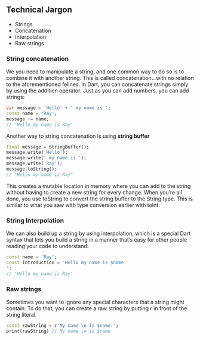 ## Technical Jargon
* Strings
* Concatenation
* Interpolation
* Raw strings


### String concatenation
We you need to manipulate a string, and one common way to do so is to combine it with another string. This is called concatenation...with no relation to the
aforementioned felines. In Dart, you can concatenate strings simply by using the addition operator. Just as you can add
numbers, you can add strings:
```Dart
var message = 'Hello' + ' my name is ';
const name = 'Ray';
message += name;
// 'Hello my name is Ray'
```

Another way to string concatenation is using **string buffer**
```dart
final message = StringBuffer();
message.write('Hello');
message.write(' my name is ');
message.write('Ray');
message.toString();
// "Hello my name is Ray"
```
This creates a mutable location in memory where you can add to the string without having to create a new string for every change. When you’re all done, you use toString to convert the string buffer to the String type. This is similar to what you saw with type conversion earlier with toInt.


### String Interpolation
We can also build up a string by using interpolation, which is a special Dart syntax that lets you build a string in a manner that’s easy for other people reading your code to understand:
```dart
const name = 'Ray';
const introduction = 'Hello my name is $name
';
// 'Hello my name is Ray'
```


### Raw strings
Sometimes you want to ignore any special characters that a string might contain. To do that, you can create a raw string by putting r in front of the string literal.
```dart
const rawString = r'My name \n is $name.';
print(rawString) // My name \n is $name 
